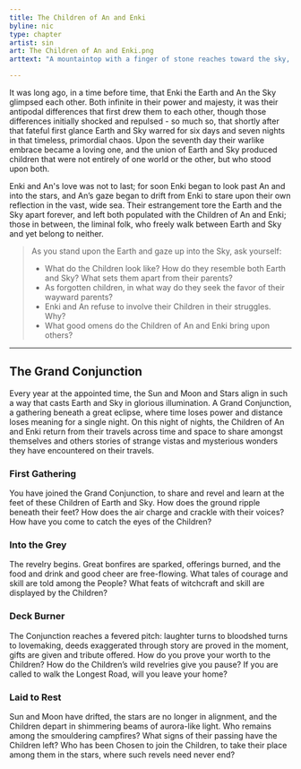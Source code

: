 ```yaml
---
title: The Children of An and Enki
byline: nic
type: chapter
artist: sin
art: The Children of An and Enki.png
arttext: "A mountaintop with a finger of stone reaches toward the sky, where a cloud reaches down toward earth."

---
```


It was long ago, in a time before time, that Enki the Earth and An the Sky glimpsed each other. Both infinite in their power and majesty, it was their antipodal differences that first drew them to each other, though those differences initially shocked and repulsed - so much so, that shortly after that fateful first glance Earth and Sky warred for six days and seven nights in that timeless, primordial chaos. Upon the seventh day their warlike embrace became a loving one, and the union of Earth and Sky produced children that were not entirely of one world or the other, but who stood upon both.

Enki and An's love was not to last; for soon Enki began to look past An and into the stars, and An’s gaze began to drift from Enki to stare upon their own reflection in the vast, wide sea. Their estrangement tore the Earth and the Sky apart forever, and left both populated with the Children of An and Enki; those in between, the liminal folk, who freely walk between Earth and Sky and yet belong to neither.

> As you stand upon the Earth and gaze up into the Sky, ask yourself:
> - What do the Children look like? How do they resemble both Earth and Sky? What sets them apart from their parents?
> - As forgotten children, in what way do they seek the favor of their wayward parents?
> - Enki and An refuse to involve their Children in their struggles. Why?
> - What good omens do the Children of An and Enki bring upon others?
***
## The Grand Conjunction
Every year at the appointed time, the Sun and Moon and Stars align in such a way that casts Earth and Sky in glorious illumination. A Grand Conjunction, a gathering beneath a great eclipse, where time loses power and distance loses meaning for a single night. On this night of nights, the Children of An and Enki return from their travels across time and space to share amongst themselves and others stories of strange vistas and mysterious wonders they have encountered on their travels.

### First Gathering
You have joined the Grand Conjunction, to share and revel and learn at the feet of these Children of Earth and Sky. How does the ground ripple beneath their feet? How does the air charge and crackle with their voices? How have you come to catch the eyes of the Children?

### Into the Grey
The revelry begins. Great bonfires are sparked, offerings burned, and the food and drink and good cheer are free-flowing. What tales of courage and skill are told among the People? What feats of witchcraft and skill are displayed by the Children?

### Deck Burner
The Conjunction reaches a fevered pitch: laughter turns to bloodshed turns to lovemaking, deeds exaggerated through story are proved in the moment, gifts are given and tribute offered. How do you prove your worth to the Children? How do the Children’s wild revelries give you pause? If you are called to walk the Longest Road, will you leave your home?

### Laid to Rest
Sun and Moon have drifted, the stars are no longer in alignment, and the Children depart in shimmering beams of aurora-like light. Who remains among the smouldering campfires? What signs of their passing have the Children left? Who has been Chosen to join the Children, to take their place among them in the stars, where such revels need never end?
